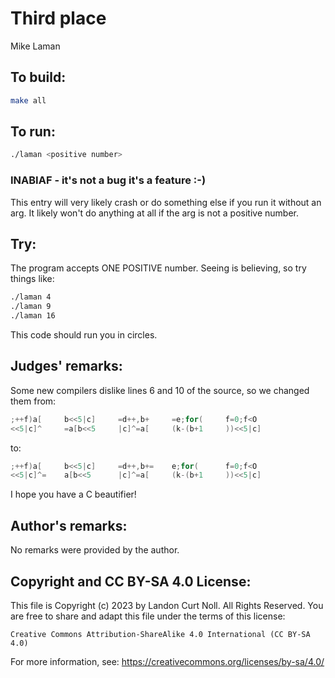 # Third place

Mike Laman

## To build:

```sh
make all
```

## To run:

```sh
./laman <positive number>
```


### INABIAF - it's not a bug it's a feature :-)

This entry will very likely crash or do something else if you run it without an
arg. It likely won't do anything at all if the arg is not a positive number.


## Try:

The program accepts ONE POSITIVE number.  Seeing is believing, so try things
like:

```sh
./laman 4
./laman 9
./laman 16
```

This code should run you in circles.

## Judges' remarks:

Some new compilers dislike lines 6 and 10 of the source, so we changed
them from:

```c
;++f)a[		b<<5|c]		=d++,b+		=e;for(		f=0;f<O
<<5|c]^		=a[b<<5		|c]^=a[		(k-(b+1		))<<5|c]
```

to:

```c
;++f)a[		b<<5|c]		=d++,b+=	e;for(		f=0;f<O
<<5|c]^=	a[b<<5		|c]^=a[		(k-(b+1		))<<5|c]
```

I hope you have a C beautifier!

## Author's remarks:

No remarks were provided by the author.

## Copyright and CC BY-SA 4.0 License:

This file is Copyright (c) 2023 by Landon Curt Noll.  All Rights Reserved.
You are free to share and adapt this file under the terms of this license:

    Creative Commons Attribution-ShareAlike 4.0 International (CC BY-SA 4.0)

For more information, see: https://creativecommons.org/licenses/by-sa/4.0/
